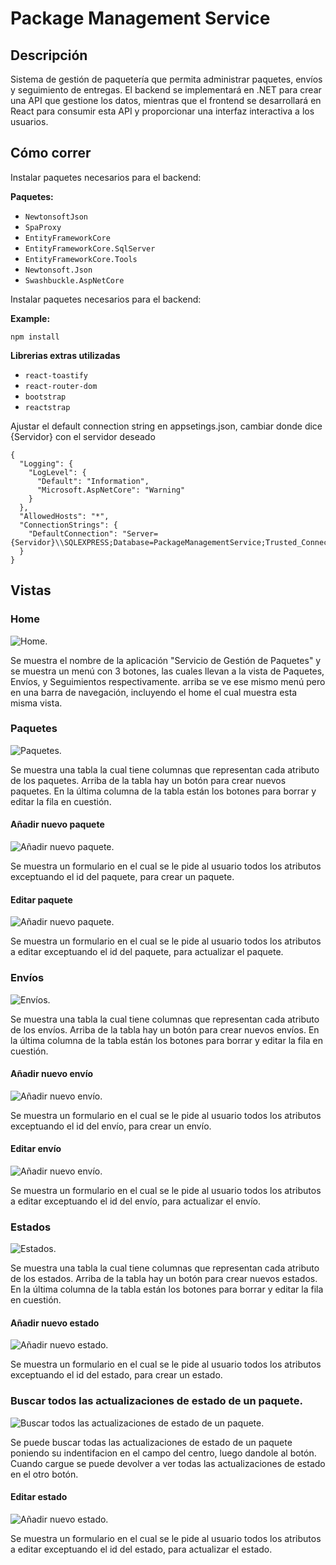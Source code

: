 # Package Management Service

## Descripción

Sistema de gestión de paquetería que permita administrar paquetes, envíos y seguimiento de entregas. 
El backend se implementará en .NET para crear una API que gestione los datos, mientras que el frontend 
se desarrollará en React para consumir esta API y proporcionar una interfaz interactiva a los usuarios.

## Cómo correr
Instalar paquetes necesarios para el backend:

**Paquetes:**
- `NewtonsoftJson`
- `SpaProxy`
- `EntityFrameworkCore`
- `EntityFrameworkCore.SqlServer`
- `EntityFrameworkCore.Tools`
- `Newtonsoft.Json`
- `Swashbuckle.AspNetCore`

Instalar paquetes necesarios para el backend:

**Example:**
```Terminal:
npm install
```

**Librerias extras utilizadas**
- `react-toastify`
- `react-router-dom`
- `bootstrap`
- `reactstrap`

Ajustar el default connection string en appsetings.json, cambiar donde dice {Servidor} con el servidor deseado
```
{
  "Logging": {
    "LogLevel": {
      "Default": "Information",
      "Microsoft.AspNetCore": "Warning"
    }
  },
  "AllowedHosts": "*",
  "ConnectionStrings": {
    "DefaultConnection": "Server={Servidor}\\SQLEXPRESS;Database=PackageManagementService;Trusted_Connection=True;TrustServerCertificate=True"
  }
}

```

## Vistas

### Home
![Home.](assets/1.JPG)

Se muestra el nombre de la aplicación "Servicio de Gestión de Paquetes" 
y se muestra un menú con 3 botones, las cuales llevan a la vista de Paquetes,
Envíos, y Seguimientos respectivamente. arriba se ve ese mismo menú pero
en una barra de navegación, incluyendo el home el cual muestra esta misma vista.

### Paquetes
![Paquetes.](assets/2.JPG)

Se muestra una tabla la cual tiene columnas que representan cada atributo de los paquetes.
Arriba de la tabla hay un botón para crear nuevos paquetes. En la última columna de la tabla 
están los botones para borrar y editar la fila en cuestión.

#### Añadir nuevo paquete
![Añadir nuevo paquete.](assets/new-package.png)

Se muestra un formulario en el cual se le pide al usuario todos los atributos exceptuando
el id del paquete, para crear un paquete.

#### Editar paquete
![Añadir nuevo paquete.](assets/edit-package.png)

Se muestra un formulario en el cual se le pide al usuario todos los atributos a editar
exceptuando el id del paquete, para actualizar el paquete.

### Envíos
![Envíos.](assets/5.JPG)

Se muestra una tabla la cual tiene columnas que representan cada atributo de los envíos.
Arriba de la tabla hay un botón para crear nuevos envíos. En la última columna de la tabla 
están los botones para borrar y editar la fila en cuestión.

#### Añadir nuevo envío
![Añadir nuevo envío.](assets/new-shipment.png)

Se muestra un formulario en el cual se le pide al usuario todos los atributos exceptuando
el id del envío, para crear un envío.

#### Editar envío
![Añadir nuevo envío.](assets/edit-shipment.png)

Se muestra un formulario en el cual se le pide al usuario todos los atributos a editar
exceptuando el id del envío, para actualizar el envío.

### Estados
![Estados.](assets/6.JPG)

Se muestra una tabla la cual tiene columnas que representan cada atributo de los estados.
Arriba de la tabla hay un botón para crear nuevos estados. En la última columna de la tabla 
están los botones para borrar y editar la fila en cuestión.

#### Añadir nuevo estado
![Añadir nuevo estado.](assets/edit-shipment.png)

Se muestra un formulario en el cual se le pide al usuario todos los atributos exceptuando
el id del estado, para crear un estado.

### Buscar todos las actualizaciones de estado de un paquete.
![Buscar todos las actualizaciones de estado de un paquete.](assets/8.JPG)

Se puede buscar todas las actualizaciones de estado de un paquete poniendo su indentifacion en el campo del centro, luego dandole al botón.
Cuando cargue se puede devolver a ver todas las actualizaciones de estado en el otro botón.

#### Editar estado
![Añadir nuevo estado.](assets/edit-tracking.png)

Se muestra un formulario en el cual se le pide al usuario todos los atributos a editar
exceptuando el id del estado, para actualizar el estado.
